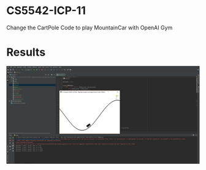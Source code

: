 # CS5542-ICP-11

Change the CartPole Code to play MountainCar with OpenAI Gym

# Results

![](https://github.com/anhnguyent93/CS5542/blob/master/images/ICP11_MountainCar.PNG)
